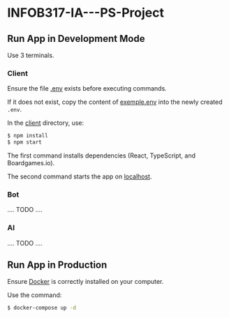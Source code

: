 # INFOB317-IA---PS-Project

## Run App in Development Mode

Use 3 terminals.

### Client

Ensure the file [.env](./client/.env) exists before executing commands.

If it does not exist, copy the content of [exemple.env](./client/exemple.env) into the newly created `.env`.

In the [client](./client/) directory, use:

```bash
$ npm install
$ npm start
```

The first command installs dependencies (React, TypeScript, and Boardgames.io).

The second command starts the app on [localhost](http://localhost:3000/).

### Bot

.... TODO ....

### AI 

.... TODO ....

## Run App in Production

Ensure [Docker](https://www.docker.com/) is correctly installed on your computer. 

Use the command:
```bash
$ docker-compose up -d
```
